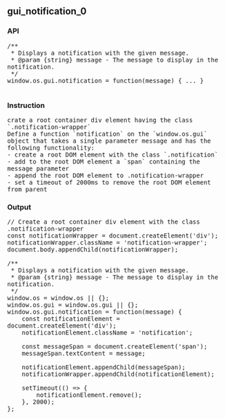 ## gui_notification_0
### API

<pre style='text-wrap: wrap'>
/**
 * Displays a notification with the given message.
 * @param {string} message - The message to display in the notification.
 */
window.os.gui.notification = function(message) { ... }

</pre>
### Instruction

<pre style='text-wrap: wrap'>
crate a root container div element having the class `.notification-wrapper`
Define a function `notification` on the `window.os.gui` object that takes a single parameter message and has the following functionality:
- create a root DOM element with the class `.notification`
- add to the root DOM element a `span` containing the message parameter
- append the root DOM element to .notification-wrapper
- set a timeout of 2000ms to remove the root DOM element from parent
</pre>
### Output

<pre style='text-wrap: wrap'>
// Create a root container div element with the class .notification-wrapper
const notificationWrapper = document.createElement('div');
notificationWrapper.className = 'notification-wrapper';
document.body.appendChild(notificationWrapper);

/**
 * Displays a notification with the given message.
 * @param {string} message - The message to display in the notification.
 */
window.os = window.os || {};
window.os.gui = window.os.gui || {};
window.os.gui.notification = function(message) {
    const notificationElement = document.createElement('div');
    notificationElement.className = 'notification';
    
    const messageSpan = document.createElement('span');
    messageSpan.textContent = message;
    
    notificationElement.appendChild(messageSpan);
    notificationWrapper.appendChild(notificationElement);
    
    setTimeout(() => {
        notificationElement.remove();
    }, 2000);
};

</pre>
